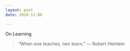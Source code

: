 ```yaml
---
layout: post
date: 2019-11-06

---
```

On Learning

> “When one teaches, two learn.” — Robert Heinlein
